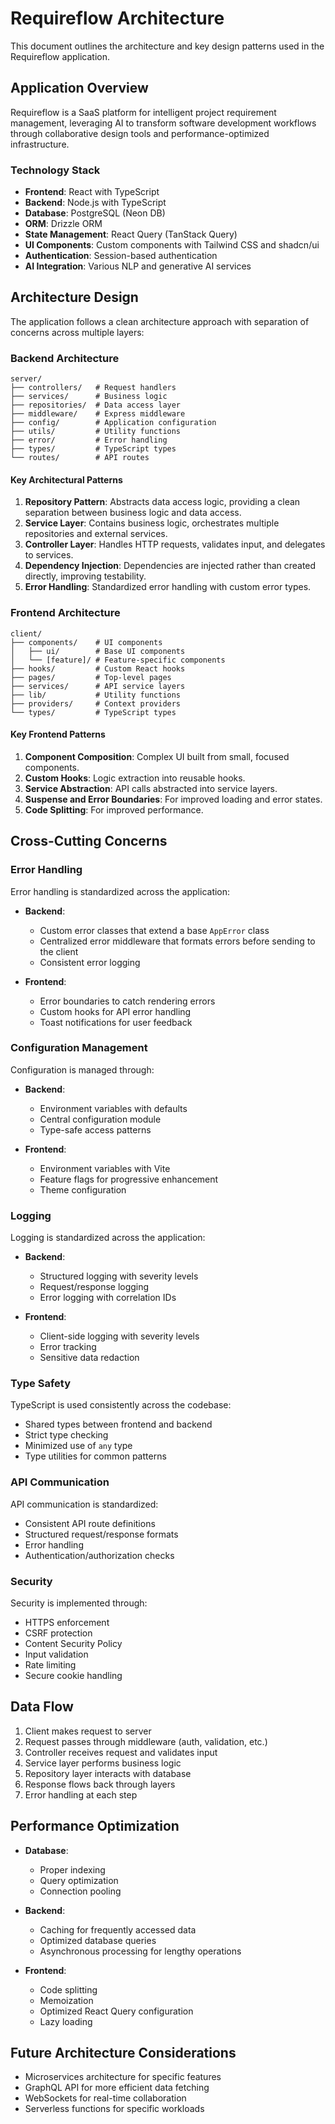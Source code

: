 # Requireflow Architecture

This document outlines the architecture and key design patterns used in the Requireflow application.

## Application Overview

Requireflow is a SaaS platform for intelligent project requirement management, leveraging AI to transform software development workflows through collaborative design tools and performance-optimized infrastructure.

### Technology Stack

- **Frontend**: React with TypeScript
- **Backend**: Node.js with TypeScript
- **Database**: PostgreSQL (Neon DB)
- **ORM**: Drizzle ORM
- **State Management**: React Query (TanStack Query)
- **UI Components**: Custom components with Tailwind CSS and shadcn/ui
- **Authentication**: Session-based authentication
- **AI Integration**: Various NLP and generative AI services

## Architecture Design

The application follows a clean architecture approach with separation of concerns across multiple layers:

### Backend Architecture

```
server/
├── controllers/   # Request handlers
├── services/      # Business logic
├── repositories/  # Data access layer
├── middleware/    # Express middleware
├── config/        # Application configuration
├── utils/         # Utility functions
├── error/         # Error handling
├── types/         # TypeScript types
└── routes/        # API routes
```

#### Key Architectural Patterns

1. **Repository Pattern**: Abstracts data access logic, providing a clean separation between business logic and data access.
2. **Service Layer**: Contains business logic, orchestrates multiple repositories and external services.
3. **Controller Layer**: Handles HTTP requests, validates input, and delegates to services.
4. **Dependency Injection**: Dependencies are injected rather than created directly, improving testability.
5. **Error Handling**: Standardized error handling with custom error types.

### Frontend Architecture

```
client/
├── components/    # UI components
│   ├── ui/        # Base UI components
│   └── [feature]/ # Feature-specific components
├── hooks/         # Custom React hooks
├── pages/         # Top-level pages
├── services/      # API service layers
├── lib/           # Utility functions
├── providers/     # Context providers
└── types/         # TypeScript types
```

#### Key Frontend Patterns

1. **Component Composition**: Complex UI built from small, focused components.
2. **Custom Hooks**: Logic extraction into reusable hooks.
3. **Service Abstraction**: API calls abstracted into service layers.
4. **Suspense and Error Boundaries**: For improved loading and error states.
5. **Code Splitting**: For improved performance.

## Cross-Cutting Concerns

### Error Handling

Error handling is standardized across the application:

- **Backend**:
  - Custom error classes that extend a base `AppError` class
  - Centralized error middleware that formats errors before sending to the client
  - Consistent error logging

- **Frontend**:
  - Error boundaries to catch rendering errors
  - Custom hooks for API error handling
  - Toast notifications for user feedback

### Configuration Management

Configuration is managed through:

- **Backend**:
  - Environment variables with defaults
  - Central configuration module
  - Type-safe access patterns

- **Frontend**:
  - Environment variables with Vite
  - Feature flags for progressive enhancement
  - Theme configuration

### Logging

Logging is standardized across the application:

- **Backend**:
  - Structured logging with severity levels
  - Request/response logging
  - Error logging with correlation IDs

- **Frontend**:
  - Client-side logging with severity levels
  - Error tracking
  - Sensitive data redaction

### Type Safety

TypeScript is used consistently across the codebase:

- Shared types between frontend and backend
- Strict type checking
- Minimized use of `any` type
- Type utilities for common patterns

### API Communication

API communication is standardized:

- Consistent API route definitions
- Structured request/response formats
- Error handling
- Authentication/authorization checks

### Security

Security is implemented through:

- HTTPS enforcement
- CSRF protection
- Content Security Policy
- Input validation
- Rate limiting
- Secure cookie handling

## Data Flow

1. Client makes request to server
2. Request passes through middleware (auth, validation, etc.)
3. Controller receives request and validates input
4. Service layer performs business logic
5. Repository layer interacts with database
6. Response flows back through layers
7. Error handling at each step

## Performance Optimization

- **Database**: 
  - Proper indexing
  - Query optimization
  - Connection pooling

- **Backend**:
  - Caching for frequently accessed data
  - Optimized database queries
  - Asynchronous processing for lengthy operations

- **Frontend**:
  - Code splitting
  - Memoization
  - Optimized React Query configuration
  - Lazy loading

## Future Architecture Considerations

- Microservices architecture for specific features
- GraphQL API for more efficient data fetching
- WebSockets for real-time collaboration
- Serverless functions for specific workloads